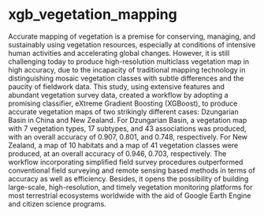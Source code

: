 # xgb_vegetation_mapping
Accurate mapping of vegetation is a premise for conserving, managing, and sustainably using vegetation resources, especially at conditions of intensive human activities and accelerating global changes. However, it is still challenging today to produce high-resolution multiclass vegetation map in high accuracy, due to the incapacity of traditional mapping technology in distinguishing mosaic vegetation classes with subtle differences and the paucity of fieldwork data. This study, using extensive features and abundant vegetation survey data, created a workflow by adopting a promising classifier, eXtreme Gradient Boosting (XGBoost), to produce accurate vegetation maps of two strikingly different cases: Dzungarian Basin in China and New Zealand. For Dzungarian Basin, a vegetation map with 7 vegetation types, 17 subtypes, and 43 associations was produced, with an overall accuracy of 0.907, 0.801, and 0.748, respectively. For New Zealand, a map of 10 habitats and a map of 41 vegetation classes were produced, at an overall accuracy of 0.946, 0.703, respectively. The workflow incorporating simplified field survey procedures outperformed conventional field surveying and remote sensing based methods in terms of accuracy as well as efficiency. Besides, it opens the possibility of building large-scale, high-resolution, and timely vegetation monitoring platforms for most terrestrial ecosystems worldwide with the aid of Google Earth Engine and citizen science programs.

